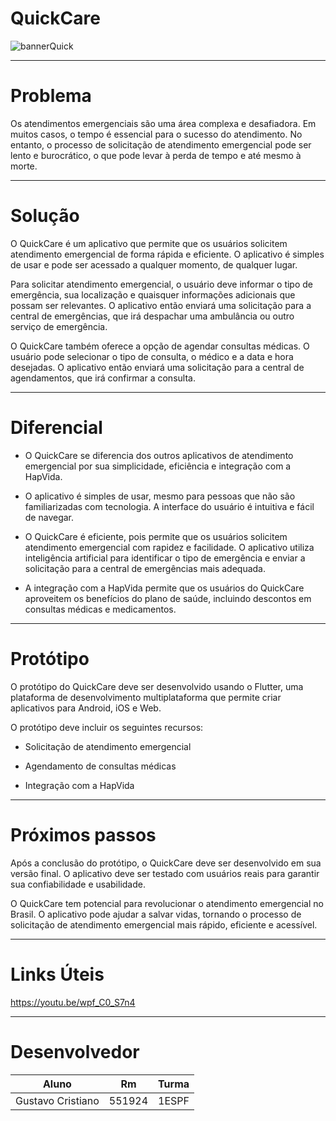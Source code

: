 # QuickCare

![bannerQuick](https://imgur.com/8VgDRpX.png)

---

# Problema 

Os atendimentos emergenciais são uma área complexa e desafiadora. Em muitos casos, o tempo é essencial para o sucesso do atendimento. No entanto, o processo de solicitação de atendimento emergencial pode ser lento e burocrático, o que pode levar à perda de tempo e até mesmo à morte. 

 ---

# Solução 

O QuickCare é um aplicativo que permite que os usuários solicitem atendimento emergencial de forma rápida e eficiente. O aplicativo é simples de usar e pode ser acessado a qualquer momento, de qualquer lugar. 

Para solicitar atendimento emergencial, o usuário deve informar o tipo de emergência, sua localização e quaisquer informações adicionais que possam ser relevantes. O aplicativo então enviará uma solicitação para a central de emergências, que irá despachar uma ambulância ou outro serviço de emergência. 

O QuickCare também oferece a opção de agendar consultas médicas. O usuário pode selecionar o tipo de consulta, o médico e a data e hora desejadas. O aplicativo então enviará uma solicitação para a central de agendamentos, que irá confirmar a consulta. 

 ---

# Diferencial 

- O QuickCare se diferencia dos outros aplicativos de atendimento emergencial por sua simplicidade, eficiência e integração com a HapVida. 

- O aplicativo é simples de usar, mesmo para pessoas que não são familiarizadas com tecnologia. A interface do usuário é intuitiva e fácil de navegar. 

- O QuickCare é eficiente, pois permite que os usuários solicitem atendimento emergencial com rapidez e facilidade. O aplicativo utiliza inteligência artificial para identificar o tipo de emergência e enviar a solicitação para a central de emergências mais adequada. 

- A integração com a HapVida permite que os usuários do QuickCare aproveitem os benefícios do plano de saúde, incluindo descontos em consultas médicas e medicamentos. 

 ---

# Protótipo 

O protótipo do QuickCare deve ser desenvolvido usando o Flutter, uma plataforma de desenvolvimento multiplataforma que permite criar aplicativos para Android, iOS e Web. 

O protótipo deve incluir os seguintes recursos: 

- Solicitação de atendimento emergencial 

- Agendamento de consultas médicas 

- Integração com a HapVida 

 ---

# Próximos passos 

Após a conclusão do protótipo, o QuickCare deve ser desenvolvido em sua versão final. O aplicativo deve ser testado com usuários reais para garantir sua confiabilidade e usabilidade. 

O QuickCare tem potencial para revolucionar o atendimento emergencial no Brasil. O aplicativo pode ajudar a salvar vidas, tornando o processo de solicitação de atendimento emergencial mais rápido, eficiente e acessível. 

---

# Links Úteis

https://youtu.be/wpf_C0_S7n4

---

# Desenvolvedor

|       Aluno       |     Rm     |   Turma   |
| ----------------- | ---------- | --------- |
| Gustavo Cristiano |   551924   |   1ESPF   |
